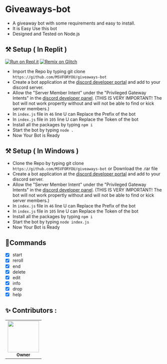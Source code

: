 # Giveaways-bot
- A giveaway bot with some requirements and easy to install.
- It is Easy Use this bot
- Designed and Tested on Node.js 
## ⚒ Setup ( In Replit  ) 
[![Run on Repl.it](https://repl.it/badge/github/MSVFORYOU/giveaways-bot)](https://repl.it/github/MSVFORYOU/giveaways-bot)
[![Remix on Glitch](https://cdn.glitch.com/2703baf2-b643-4da7-ab91-7ee2a2d00b5b%2Fremix-button.svg)](https://glitch.com/edit/#!/import/github/MSVFORYOU/giveaways-bot)

- Import the Repo by typing git clone `https://github.com/MSVFORYOU/giveaways-bot` 
- Create a bot application at the [discord developer portal](https://discord.com/developers/applications) and add to your discord server.
- Allow the "Server Member Intent" under the "Privileged Gateway Intents" in the [discord developer panel](https://discord.com/developers/applications). (THIS IS VERY IMPORTANT! The bot will not work propertly without and will not be able to find or kick server members.)
- In `index.js` file in `46` line U can Replace the Prefix of the bot
- In `index.js` file in `105` line U can Replace the Token of the bot
- Install all the packages by typing `npm i`
- Start the bot by typing `node .`
- Now Your Bot is Ready

## ⚒ Setup ( In Windows ) 

- Clone the Repo by typing git clone `https://github.com/MSVFORYOU/giveaways-bot` or Download the .rar file
- Create a bot application at the [discord developer portal](https://discord.com/developers/applications) and add to your discord server.
- Allow the "Server Member Intent" under the "Privileged Gateway Intents" in the [discord developer panel](https://discord.com/developers/applications). (THIS IS VERY IMPORTANT! The bot will not work propertly without and will not be able to find or kick server members.)
- In `index.js` file in `46` line U can Replace the Prefix of the bot
- In `index.js` file in `105` line U can Replace the Token of the bot
- Install all the packages by typing `npm i`
- Start the bot by typing `node index.js`
- Now Your Bot is Ready


## 📜Commands

- [x] start
- [x] reroll
- [x] end
- [x] delete
- [x] edit
- [x] info
- [x] drop
- [x] help

## ✨ Contributors :



<table>
  <tr>
     <td align="center"><a href="https://github.com/MSVFORYOU"><img src="https://avatars.githubusercontent.com/u/78690237?v=4" width="100px;" alt=""/><br /><sub><b>Owner</b></sub>
     
  </tr>
  
</table>



